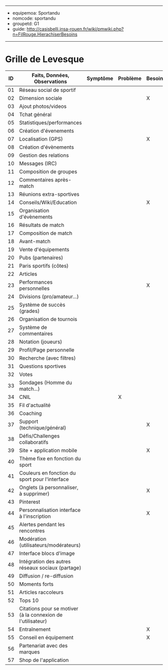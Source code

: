 
---
- equipemoa: Sportandu
- nomcode: sportandu
- groupetd: G1
- guide: http://casisbelli.insa-rouen.fr/wiki/pmwiki.php?n=FilRouge.HierachiserBesoins
---
# Grille de Levesque

| ID | Faits, Données, Observations | Symptôme | Problème | Besoin | Opportunité | Solution | Objectif | Relatif à | Hors-sujet |
|----|------------------------------|----------|----------|--------|-------------|----------|----------|-----------|------------|
| 01 |Réseau social de sportif      |          |          |        |             |          |     X    |           |            |
| 02 |Dimension sociale             |          |          |    X    |             |          |          |           |            |
| 03 |Ajout photos/videos           |          |          |        |             |          |          |           |            |
| 04 |Tchat général                 |          |          |        |             |          |          |           |            |
| 05 |Statistiques/performances     |          |          |        |             |          |          |           |            |
| 06 |Création d'évenements         |          |          |        |             |          |          |           |            |
| 07 |Localisation (GPS)            |          |          |   X     |             |          |          |           |            |
| 08 |Création d'évènements         |          |          |        |     X        |          |          |           |            |
| 09 |Gestion des relations         |          |          |        |     X        |          |          |           |            |
| 10 |Messages (IRC)                |          |          |        |     X        |          |          |           |            |
| 11 |Composition de groupes        |          |          |        |     X     |          |          |           |            |
| 12 |Commentaires après-match      |          |          |        |     X       |          |          |           |            |
| 13 |Réunions extra-sportives      |          |          |        |     X      |          |          |           |            |
| 14 |Conseils/Wiki/Education       |          |          |    X    |             |          |          |           |            |
| 15 |Organisation d'évènements     |          |          |        |             |          |          |           |            |
| 16 |Résultats de match            |          |          |        |             |          |          |           |            |
| 17 |Composition de match          |          |          |        |             |          |          |           |            |
| 18 |Avant-match                   |          |          |        |             |          |          |           |            |
| 19 |Vente d'équipements           |          |          |        |   X          |          |          |           |            |
| 20 |Pubs (partenaires)            |          |          |        |             |          |          |           |            |
| 21 |Paris sportifs (côtes)        |          |          |        |             |          |          |           |            |
| 22 |Articles                      |          |          |        |             |          |          |           |            |
| 23 |Performances personnelles     |          |          |    X    |             |          |          |           |            |
| 24 |Divisions (pro/amateur...)    |          |          |        |      X       |          |          |           |            |
| 25 |Système de succès (grades)    |          |          |        |             |          |          |           |            |
| 26 |Organisation de tournois      |          |          |        |             |          |          |           |            |
| 27 |Système de commentaires       |          |          |        |             |          |          |           |            |
| 28 |Notation (joueurs)            |          |          |        |             |          |          |           |            |
| 29 |Profil/Page personnelle       |          |          |        |             |          |          |           |            |
| 30 |Recherche (avec filtres)      |          |          |        |             |          |          |           |            |
| 31 |Questions sportives           |          |          |        |             |          |          |           |            |
| 32 |Votes                         |          |          |        |             |          |          |           |            |
| 33 |Sondages (Homme du match...)  |          |          |        |             |          |          |           |            |
| 34 |CNIL                          |          |     X     |        |             |          |          |           |            |
| 35 |Fil d'actualité               |          |          |        |             |          |          |           |            |
| 36 |Coaching                      |          |          |        |      X       |          |          |           |            |
| 37 |Support (technique/général)   |          |          |   X     |             |          |          |           |            |
| 38 |Défis/Challenges collaboratifs|          |          |      |             |          |          |           |            |
| 39 |Site + application mobile     |          |          |     X   |             |          |          |           |            |
| 40 |Thème fixe en fonction du sport|         |          |        |             |          |          |           |            |
| 41 |Couleurs en fonction du sport pour l'interface|          |          |        |     X        |          |          |           |            |
| 42 |Onglets (à personnaliser, à supprimer)|          |          |    X    |             |          |          |           |            |
| 43 |Pinterest                     |          |          |        |       X      |          |          |           |            |
| 44 |Personnalisation interface à l'inscription|          |          |   X     |             |          |          |           |            |
| 45 |Alertes pendant les rencontres|          |          |        |             |          |          |           |            |
| 46 |Modération (utilisateurs/modérateurs)|          |          |        |             |          |          |           |            |
| 47 |Interface blocs d'image       |          |          |        |             |          |          |           |            |
| 48 |Intégration des autres réseaux sociaux (partage)|          |          |        |      X       |          |          |           |            |
| 49 |Diffusion / re-diffusion      |          |          |        |             |          |          |           |            |
| 50 |Moments forts                 |          |          |        |             |          |          |           |            |
| 51 |Articles raccoleurs           |          |          |        |             |          |          |           |            |
| 52 |Tops 10                       |          |          |        |             |          |          |           |            |
| 53 |Citations pour se motiver (à la connexion de l'utilisateur)|          |          |        |             |          |          |           |            |
| 54 |Entraînement                  |          |          |    X    |             |          |          |           |            |
| 55 |Conseil en équipement         |          |          |   X     |             |          |          |           |            |
| 56 |Partenariat avec des marques  |          |          |        |      X       |          |          |           |            |
| 57 |Shop de l'application         |          |          |        |      X       |          |          |           |            |
